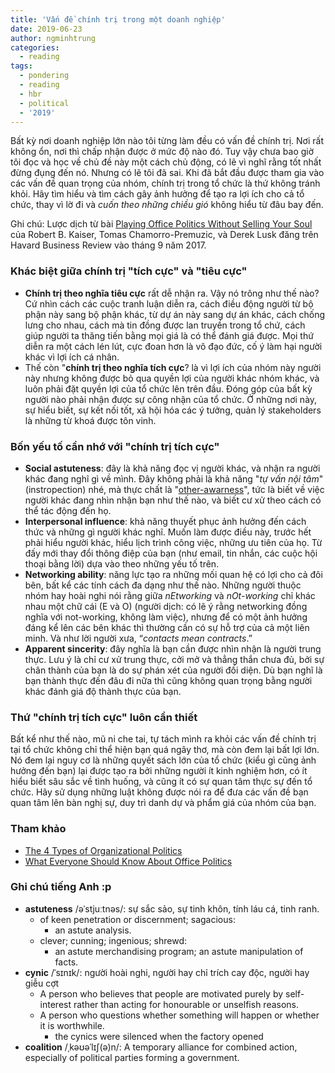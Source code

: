 ```yaml
---
title: 'Vấn đề chính trị trong một doanh nghiệp'
date: 2019-06-23
author: ngminhtrung
categories:
  - reading
tags:
  - pondering
  - reading
  - hbr
  - political
  - '2019'
---
```


Bất kỳ nơi doanh nghiệp lớn nào tôi từng làm đều có vấn đề chính trị. Nơi rất không ổn, nơi thì chấp nhận được ở mức độ nào đó. Tuy vậy chưa bao giờ tôi đọc và học về chủ đề này một cách chủ động, có lẽ vì nghĩ rằng tốt nhất đừng đụng đến nó. Nhưng có lẽ tôi đã sai. Khi đã bắt đầu được tham gia vào các vấn đề quan trọng của nhóm, chính trị trong tổ chức là thứ không tránh khỏi. Hãy tìm hiểu và tìm cách gây ảnh hưởng để tạo ra lợi ích cho cả tổ chức, thay vì lờ đi và *cuốn theo những chiều gió* không hiểu từ đâu bay đến. 

Ghi chú: Lược dịch từ bài [Playing Office Politics Without Selling Your Soul](https://hbr.org/2017/09/playing-office-politics-without-selling-your-soul
) của Robert B. Kaiser, Tomas Chamorro-Premuzic, và Derek Lusk đăng trên Havard Business Review vào tháng 9 năm 2017. 

### Khác biệt giữa chính trị "tích cực" và "tiêu cực"

- **Chính trị theo nghĩa tiêu cực** rất dễ nhận ra. Vậy nó trông như thế nào?  Cứ nhìn cách các cuộc tranh luận diễn ra, cách điều động người từ bộ phận này sang bộ phận khác, từ dự án này sang dự án khác, cách chống lưng cho nhau, cách mà tin đồng được lan truyền trong tổ chứ, cách giúp người ta thăng tiến bằng mọi giá là có thể đánh giá được. Mọi thứ diễn ra một cách lén lút, cực đoan hơn là vô đạo đức, cố ý làm hại người khác vì lợi ích cá nhân.
- Thế còn "**chính trị theo nghĩa tích cực**? là vì lợi ích của nhóm này người này nhưng không được bỏ qua quyền lợi của người khác nhóm khác, và luôn phải đặt quyền lợi của tổ chức lên trên đầu. Đóng góp của bất kỳ người nào phải nhận được sự công nhận của tổ chức. Ở những nơi này, sự hiểu biết, sự kết nối tốt, xã hội hóa các ý tưởng, quản lý stakeholders là những từ khoá được tôn vinh.

### Bốn yếu tố cần nhớ với "chính trị tích cực"

- **Social astuteness**: đây là khả năng đọc vị người khác, và nhận ra người khác đang nghĩ gì về mình. Đây không phải là khả năng "*tự vấn nội tâm*" (instropection) nhé, mà thực chất là "[other-awarness](http://onlinelibrary.wiley.com/doi/10.1111/j.1744-6570.1992.tb00848.x/full)", tức là biết về việc người khác đang nhìn nhận bạn như thế nào, và biết cư xử theo cách có thể tác động đến họ.
- **Interpersonal influence**: khả năng thuyết phục ảnh hưởng đến cách thức và những gì người khác nghĩ. Muốn làm được điều này, trước hết phải hiểu người khác, hiểu lịch trình công việc, những ưu tiên của họ. Từ đấy mới thay đổi thông điệp của bạn (như email, tin nhắn, các cuộc hội thoại bằng lời) dựa vào theo những yếu tố trên. 
- **Networking ability**: năng lực tạo ra những mối quan hệ có lợi cho cả đôi bên, bất kể các tính cách đa dạng như thế nào. Những người thuộc nhóm hay hoài nghi nói rằng giữa *nEtworking* và *nOt-working* chỉ khác nhau một chữ cái (E và O) (người dịch: có lẽ ý rằng networking đồng nghĩa với not-working, không làm việc), nhưng để có một ảnh hưởng đáng kể lên các bên khác thì thường cần có sự hỗ trợ của cả một liên minh. Và như lời người xưa, “*contacts mean contracts*.”
- **Apparent sincerity**: đây nghĩa là bạn cần được nhìn nhận là người trung thực. Lưu ý là chỉ cư xử trung thực, cởi mở và thẳng thắn chưa đủ, bởi sự chân thành của bạn là do sự phán xét của người đối diện. Dù bạn nghĩ là bạn thành thực đến đâu đi nữa thì cũng không quan trọng bằng người khác đánh giá độ thành thực của bạn. 

### Thứ "chính trị tích cực" luôn cần thiết 

Bất kể như thế nào, mũ ni che tai, tự tách mình ra khỏi các vấn đề chính trị tại tổ chức không chỉ thể hiện bạn quá ngây thơ, mà còn đem lại bất lợi lớn. Nó đem lại nguy cơ là những quyết sách lớn của tổ chức (kiểu gì cũng ảnh hưởng đến bạn) lại được tạo ra bởi những người ít kinh nghiệm hơn, có ít hiểu biết sâu sắc về tình huống, và cũng ít có sự quan tâm thực sự đến tổ chức. Hãy sử dụng những luật không được nói ra để đưa các vấn đề bạn quan tâm lên bàn nghị sự, duy trì danh dự và phẩm giá của nhóm của bạn.

### Tham khảo

- [The 4 Types of Organizational Politics](https://hbr.org/2017/04/the-4-types-of-organizational-politics)
- [What Everyone Should Know About Office Politics](https://hbr.org/2015/02/what-everyone-should-know-about-office-politics)

### Ghi chú tiếng Anh :p

- **astuteness** /əˈstjuːtnəs/: sự sắc sảo, sự tinh khôn, tính láu cá, tinh ranh.
  - of keen penetration or discernment; sagacious:
    - an astute analysis.
  - clever; cunning; ingenious; shrewd:
    - an astute merchandising program; an astute manipulation of facts.
- **cynic** /ˈsɪnɪk/: người hoài nghi, người hay chỉ trích cay độc, người hay giễu cợt
  - A person who believes that people are motivated purely by self-interest rather than acting for honourable or unselfish reasons.
  - A person who questions whether something will happen or whether it is worthwhile.
    - the cynics were silenced when the factory opened
- **coalition** /ˌkəʊəˈlɪʃ(ə)n/: A temporary alliance for combined action, especially of political parties forming a government.